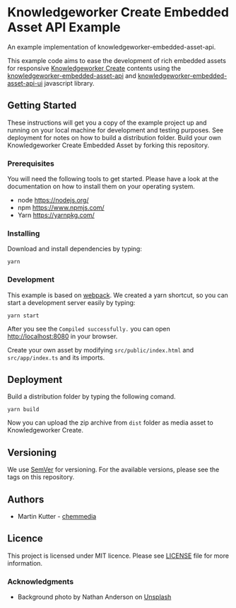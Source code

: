 # Knowledgeworker Create Embedded Asset API Example

An example implementation of knowledgeworker-embedded-asset-api.

This example code aims to ease the development of rich embedded assets for responsive [Knowledgeworker Create](https://www.knowledgeworker.com/?utm_source=code&utm_campaign=embedded-asset-api-example) contents using the [knowledgeworker-embedded-asset-api](https://github.com/chemmedia/knowledgeworker-embedded-asset-api) and [knowledgeworker-embedded-asset-api-ui](https://github.com/chemmedia/knowledgeworker-embedded-asset-api-ui) javascript library.

## Getting Started

These instructions will get you a copy of the example project up and running on your local machine for development and testing purposes. See deployment for notes on how to build a distribution folder.
Build your own Knowledgeworker Create Embedded Asset by forking this repository.

### Prerequisites

You will need the following tools to get started. Please have a look at the documentation on how to install them on your operating system.
- node https://nodejs.org/
- npm https://www.npmjs.com/
- Yarn https://yarnpkg.com/

### Installing

Download and install dependencies by typing:

```
yarn
```

### Development

This example is based on [webpack](https://webpack.js.org/). We created a yarn shortcut, so you can start a development server easily by typing:

```
yarn start
```

After you see the `Compiled successfully.` you can open [http://localhost:8080](http://localhost:8080) in your browser.

Create your own asset by modifying `src/public/index.html` and `src/app/index.ts` and its imports.


## Deployment

Build a distribution folder by typing the following comand.

```
yarn build
```

Now you can upload the zip archive from `dist` folder as media asset to Knowledgeworker Create.

## Versioning

We use [SemVer](http://semver.org/) for versioning. For the available versions, please see the tags on this repository.

## Authors

 - Martin Kutter - [chemmedia](https://www.chemmedia.de/)

## Licence

This project is licensed under MIT licence. Please see [LICENSE](./LICENSE) file for more information.

### Acknowledgments
 - Background photo by Nathan Anderson on [Unsplash](https://unsplash.com/photos/OQKQzw4o8cU)
